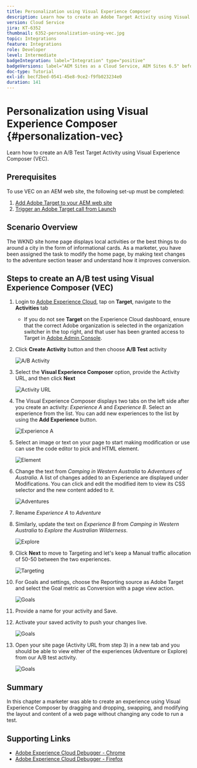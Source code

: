 ```yaml
---
title: Personalization using Visual Experience Composer
description: Learn how to create an Adobe Target Activity using Visual Experience Composer.
version: Cloud Service
jira: KT-6352
thumbnail: 6352-personalization-using-vec.jpg
topic: Integrations
feature: Integrations
role: Developer
level: Intermediate
badgeIntegration: label="Integration" type="positive"
badgeVersions: label="AEM Sites as a Cloud Service, AEM Sites 6.5" before-title="false"
doc-type: Tutorial
exl-id: becf2bed-0541-45e8-9ce2-f9fb023234e0
duration: 141
---
```

# Personalization using Visual Experience Composer {#personalization-vec}

Learn how to create an A/B Test Target Activity using Visual Experience Composer (VEC).

## Prerequisites

To use VEC on an AEM web site, the following set-up must be completed:

1. [Add Adobe Target to your AEM web site](./add-target-launch-extension.md)
1. [Trigger an Adobe Target call from Launch](./load-and-fire-target.md)

## Scenario Overview

The WKND site home page displays local activities or the best things to do around a city in the form of informational cards. As a marketer, you have been assigned the task to modify the home page, by making text changes to the adventure section teaser and understand how it improves conversion.

## Steps to create an A/B test using Visual Experience Composer (VEC)

1. Login to [Adobe Experience Cloud](https://experience.adobe.com/), tap on __Target__,  navigate to the __Activities__ tab
    
    + If you do not see __Target__ on the Experience Cloud dashboard, ensure that the correct Adobe organization is selected in the organization switcher in the top right, and that user has been granted access to Target in [Adobe Admin Console](https://adminconsole.adobe.com/).

1. Click **Create Activity** button and then choose **A/B Test** activity

    ![A/B Activity](assets/ab-target-activity.png)

1. Select the **Visual Experience Composer** option,  provide the Activity URL, and then click **Next**

    ![Activity URL](assets/ab-test-url.png)

1. The Visual Experience Composer displays two tabs on the left side after you create an activity: *Experience A* and *Experience B*. Select an experience from the list. You can add new experiences to the list by using the **Add Experience** button.

    ![Experience A](assets/experience.png)

1. Select an image or text on your page to start making modification or use can use the code editor to pick and HTML element.

    ![Element](assets/select-element.png)

1. Change the text from *Camping in Western Australia* to *Adventures of Australia*. A list of changes added to an Experience are displayed under Modifications. You can click and edit the modified item to view its CSS selector and the new content added to it.

    ![Adventures](assets/adventures.png)

1. Rename *Experience A* to *Adventure*
1. Similarly, update the text on *Experience B* from *Camping in Western Australia* to *Explore the Australian Wilderness*.

    ![Explore](assets/explore.png)

1. Click **Next** to move to Targeting and let's keep a Manual traffic allocation of 50-50 between the two experiences. 

    ![Targeting](assets/targeting.png)

1. For Goals and settings, choose the Reporting source as Adobe Target and select the Goal metric as Conversion with a page view action.

    ![Goals](assets/goals.png)

1. Provide a name for your activity and Save.
1. Activate your saved activity to push your changes live.

    ![Goals](assets/activate.png)

1. Open your site page (Activity URL from step 3) in a new tab and you should be able to view either of the experiences (Adventure or Explore) from our A/B test activity.

    ![Goals](assets/publish.png)

## Summary

In this chapter a marketer was able to create an experience using Visual Experience Composer by dragging and dropping, swapping, and modifying the layout and content of a web page without changing any code to run a test.

## Supporting Links

+ [Adobe Experience Cloud Debugger - Chrome](https://chrome.google.com/webstore/detail/adobe-experience-platform/bfnnokhpnncpkdmbokanobigaccjkpob) 
+ [Adobe Experience Cloud Debugger - Firefox](https://addons.mozilla.org/en-US/firefox/addon/adobe-experience-platform-dbg/)
